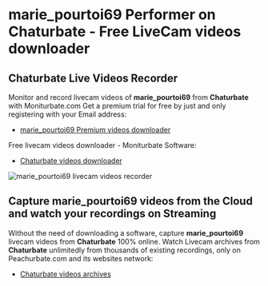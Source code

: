 # marie_pourtoi69 Performer on Chaturbate - Free LiveCam videos downloader

## Chaturbate Live Videos Recorder

Monitor and record livecam videos of **marie_pourtoi69** from **Chaturbate** with Moniturbate.com
Get a premium trial for free by just and only registering with your Email address:
* [marie_pourtoi69 Premium videos downloader](https://moniturbate.com/request-demo-licence-key.html)

Free livecam videos downloader - Moniturbate Software:
* [Chaturbate videos downloader](https://moniturbate.com/moniturbate-download-software.html)

![marie_pourtoi69 livecam videos recorder](https://peachurnet.com/templates/moniturbate-software.png)


## Capture marie_pourtoi69 videos from the Cloud and watch your recordings on Streaming

Without the need of downloading a software, capture **marie_pourtoi69** livecam videos from **Chaturbate** 100% online.
Watch Livecam archives from **Chaturbate** unlimitedly from thousands of existing recordings, only on Peachurbate.com and its websites network:
* [Chaturbate videos archives](https://peachurnet.com/)